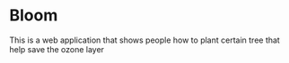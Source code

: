 # Bloom
This is a web application that shows people how to plant certain tree that help save the ozone layer

